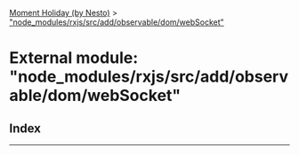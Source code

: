 [Moment Holiday (by Nesto)](../README.md) > ["node_modules/rxjs/src/add/observable/dom/webSocket"](../modules/_node_modules_rxjs_src_add_observable_dom_websocket_.md)

# External module: "node_modules/rxjs/src/add/observable/dom/webSocket"

## Index

---

